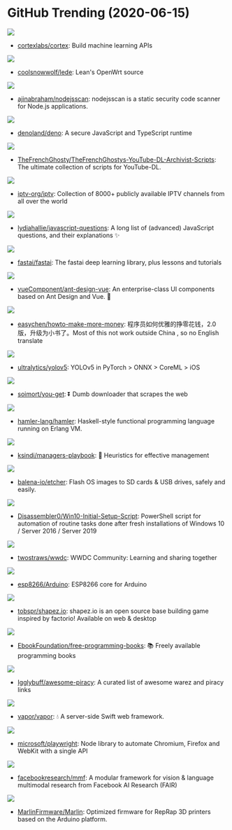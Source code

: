 # GitHub Trending (2020-06-15)

![](https://img.shields.io/badge/Go-New%20190-green?style=flat-square&logo=appveyor)
- [cortexlabs/cortex](https://github.com/cortexlabs/cortex): Build machine learning APIs

![](https://img.shields.io/badge/C-New%2057-green?style=flat-square&logo=appveyor)
- [coolsnowwolf/lede](https://github.com/coolsnowwolf/lede): Lean's OpenWrt source

![](https://img.shields.io/badge/CSS-New%20197-green?style=flat-square&logo=appveyor)
- [ajinabraham/nodejsscan](https://github.com/ajinabraham/nodejsscan): nodejsscan is a static security code scanner for Node.js applications.

![](https://img.shields.io/badge/TypeScript-New%20374-green?style=flat-square&logo=appveyor)
- [denoland/deno](https://github.com/denoland/deno): A secure JavaScript and TypeScript runtime

![](https://img.shields.io/badge/Shell-New%20278-green?style=flat-square&logo=appveyor)
- [TheFrenchGhosty/TheFrenchGhostys-YouTube-DL-Archivist-Scripts](https://github.com/TheFrenchGhosty/TheFrenchGhostys-YouTube-DL-Archivist-Scripts): The ultimate collection of scripts for YouTube-DL.

![](https://img.shields.io/badge/JavaScript-New%20650-green?style=flat-square&logo=appveyor)
- [iptv-org/iptv](https://github.com/iptv-org/iptv): Collection of 8000+ publicly available IPTV channels from all over the world

![](https://img.shields.io/badge/none-New%20658-green?style=flat-square&logo=appveyor)
- [lydiahallie/javascript-questions](https://github.com/lydiahallie/javascript-questions): A long list of (advanced) JavaScript questions, and their explanations ✨

![](https://img.shields.io/badge/Jupyter%20Notebook-New%2034-green?style=flat-square&logo=appveyor)
- [fastai/fastai](https://github.com/fastai/fastai): The fastai deep learning library, plus lessons and tutorials

![](https://img.shields.io/badge/Vue-New%2064-green?style=flat-square&logo=appveyor)
- [vueComponent/ant-design-vue](https://github.com/vueComponent/ant-design-vue): An enterprise-class UI components based on Ant Design and Vue. 🐜

![](https://img.shields.io/badge/PHP-New%20135-green?style=flat-square&logo=appveyor)
- [easychen/howto-make-more-money](https://github.com/easychen/howto-make-more-money): 程序员如何优雅的挣零花钱，2.0版，升级为小书了。Most of this not work outside China , so no English translate

![](https://img.shields.io/badge/Jupyter%20Notebook-New%20883-green?style=flat-square&logo=appveyor)
- [ultralytics/yolov5](https://github.com/ultralytics/yolov5): YOLOv5 in PyTorch > ONNX > CoreML > iOS

![](https://img.shields.io/badge/Python-New%20122-green?style=flat-square&logo=appveyor)
- [soimort/you-get](https://github.com/soimort/you-get): ⏬ Dumb downloader that scrapes the web

![](https://img.shields.io/badge/Haskell-New%20309-green?style=flat-square&logo=appveyor)
- [hamler-lang/hamler](https://github.com/hamler-lang/hamler): Haskell-style functional programming language running on Erlang VM.

![](https://img.shields.io/badge/none-New%20307-green?style=flat-square&logo=appveyor)
- [ksindi/managers-playbook](https://github.com/ksindi/managers-playbook): 📖 Heuristics for effective management

![](https://img.shields.io/badge/TypeScript-New%2034-green?style=flat-square&logo=appveyor)
- [balena-io/etcher](https://github.com/balena-io/etcher): Flash OS images to SD cards & USB drives, safely and easily.

![](https://img.shields.io/badge/PowerShell-New%20122-green?style=flat-square&logo=appveyor)
- [Disassembler0/Win10-Initial-Setup-Script](https://github.com/Disassembler0/Win10-Initial-Setup-Script): PowerShell script for automation of routine tasks done after fresh installations of Windows 10 / Server 2016 / Server 2019

![](https://img.shields.io/badge/none-New%20272-green?style=flat-square&logo=appveyor)
- [twostraws/wwdc](https://github.com/twostraws/wwdc): WWDC Community: Learning and sharing together

![](https://img.shields.io/badge/C-New%2023-green?style=flat-square&logo=appveyor)
- [esp8266/Arduino](https://github.com/esp8266/Arduino): ESP8266 core for Arduino

![](https://img.shields.io/badge/JavaScript-New%2072-green?style=flat-square&logo=appveyor)
- [tobspr/shapez.io](https://github.com/tobspr/shapez.io): shapez.io is an open source base building game inspired by factorio! Available on web & desktop

![](https://img.shields.io/badge/none-New%20432-green?style=flat-square&logo=appveyor)
- [EbookFoundation/free-programming-books](https://github.com/EbookFoundation/free-programming-books): 📚 Freely available programming books

![](https://img.shields.io/badge/HTML-New%20218-green?style=flat-square&logo=appveyor)
- [Igglybuff/awesome-piracy](https://github.com/Igglybuff/awesome-piracy): A curated list of awesome warez and piracy links

![](https://img.shields.io/badge/Swift-New%2025-green?style=flat-square&logo=appveyor)
- [vapor/vapor](https://github.com/vapor/vapor): 💧 A server-side Swift web framework.

![](https://img.shields.io/badge/JavaScript-New%20317-green?style=flat-square&logo=appveyor)
- [microsoft/playwright](https://github.com/microsoft/playwright): Node library to automate Chromium, Firefox and WebKit with a single API

![](https://img.shields.io/badge/Python-New%2063-green?style=flat-square&logo=appveyor)
- [facebookresearch/mmf](https://github.com/facebookresearch/mmf): A modular framework for vision & language multimodal research from Facebook AI Research (FAIR)

![](https://img.shields.io/badge/C%2B%2B-New%2027-green?style=flat-square&logo=appveyor)
- [MarlinFirmware/Marlin](https://github.com/MarlinFirmware/Marlin): Optimized firmware for RepRap 3D printers based on the Arduino platform.

